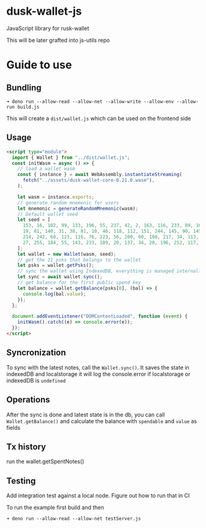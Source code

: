 # dusk-wallet-js
JavaScript library for rusk-wallet

This will be later grafted into js-utils repo

# Guide to use

## Bundling
```
➜ deno run --allow-read --allow-net --allow-write --allow-env --allow-run build.js
```
This will create a `dist/wallet.js` which can be used on the frontend side

## Usage 

```html
<script type="module">
  import { Wallet } from "../dist/wallet.js";
  const initWasm = async () => {
    // load a wallet wasm
    const { instance } = await WebAssembly.instantiateStreaming(
      fetch("../assets/dusk-wallet-core-0.21.0.wasm"),
    );

    let wasm = instance.exports;
    // generate random mnemonic for users
    let mnemonic = generateRandomMnemonic(wasm);
    // Default wallet seed
    let seed = [
      153, 16, 102, 99, 133, 196, 55, 237, 42, 2, 163, 116, 233, 89, 10, 115,
      19, 81, 140, 31, 38, 81, 10, 46, 118, 112, 151, 244, 145, 90, 145, 168,
      214, 242, 68, 123, 116, 76, 223, 56, 200, 60, 188, 217, 34, 113, 55, 172,
      27, 255, 184, 55, 143, 233, 109, 20, 137, 34, 20, 196, 252, 117, 221, 221,
    ];
    let wallet = new Wallet(wasm, seed);
    // get the 21 psks that belongs to the wallet
    let psks = wallet.getPsks();
    // sync the wallet using IndexedDB, everything is managed internally
    let sync = await wallet.sync();
    // get balance for the first public spend key
    let balance = wallet.getBalance(psks[0], (bal) => {
      console.log(bal.value);
    });
  };

  document.addEventListener("DOMContentLoaded", function (event) {
    initWasm().catch((e) => console.error(e));
  });
</script>
```

## Syncronization
To sync with the latest notes, call the `Wallet.sync()`. It saves the state in indexedDB and localstorage
it will log the console.error if localstorage or indexedDB is `undefined`

## Operations
After the sync is done and latest state is in the db, you can call 
`Wallet.getBalance()` and calculate the balance with `spendable` and `value` as fields

## Tx history
run the wallet.getSpentNotes()

## Testing
Add integration test against a local node. Figure out how to run that in CI

To run the example first build and then
```
➜ deno run --allow-read --allow-net testServer.js
```
